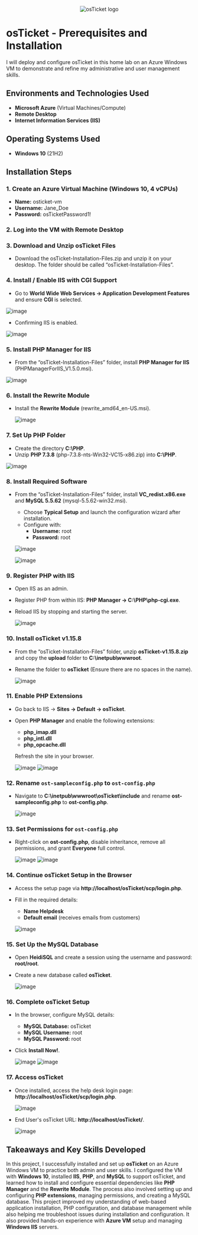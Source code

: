 <p align="center">
  <img src="https://i.imgur.com/Clzj7Xs.png" alt="osTicket logo"/>
</p>

# osTicket - Prerequisites and Installation

I will deploy and configure osTicket in this home lab on an Azure Windows VM to demonstrate and refine my administrative and user management skills.

## Environments and Technologies Used

- **Microsoft Azure** (Virtual Machines/Compute)
- **Remote Desktop**
- **Internet Information Services (IIS)**

## Operating Systems Used 

- **Windows 10** (21H2)

## Installation Steps

### 1. Create an Azure Virtual Machine (Windows 10, 4 vCPUs)
- **Name:** osticket-vm
- **Username:** Jane_Doe
- **Password:** osTicketPassword1!

### 2. Log into the VM with Remote Desktop

### 3. Download and Unzip osTicket Files
- Download the osTicket-Installation-Files.zip and unzip it on your desktop. The folder should be called “osTicket-Installation-Files”.

### 4. Install / Enable IIS with CGI Support
- Go to **World Wide Web Services -> Application Development Features** and ensure **CGI** is selected.
  
![image](https://github.com/user-attachments/assets/c6b053c2-5700-4c4e-b2b7-2db3094b37c5)

- Confirming IIS is enabled.
  
![image](https://github.com/user-attachments/assets/c2594daa-0444-4d74-83d7-080d338460b9)




### 5. Install PHP Manager for IIS
- From the “osTicket-Installation-Files” folder, install **PHP Manager for IIS** (PHPManagerForIIS_V1.5.0.msi).

![image](https://github.com/user-attachments/assets/b92eaa4a-0dcb-469d-9147-f4dd2c43f7aa)

### 6. Install the Rewrite Module
- Install the **Rewrite Module** (rewrite_amd64_en-US.msi).
  
  ![image](https://github.com/user-attachments/assets/85abece6-580e-408c-80b7-a514feea24ca)


### 7. Set Up PHP Folder
- Create the directory **C:\PHP**.
- Unzip **PHP 7.3.8** (php-7.3.8-nts-Win32-VC15-x86.zip) into **C:\PHP**.

![image](https://github.com/user-attachments/assets/c58995fa-b7e7-4c7e-908d-d8a3fe09d4d1)



### 8. Install Required Software
- From the “osTicket-Installation-Files” folder, install **VC_redist.x86.exe** and **MySQL 5.5.62** (mysql-5.5.62-win32.msi).
  - Choose **Typical Setup** and launch the configuration wizard after installation.
  - Configure with:
    - **Username:** root
    - **Password:** root
  
  ![image](https://github.com/user-attachments/assets/bb456b09-3a14-44c4-962f-c2c58bf19015)


  ![image](https://github.com/user-attachments/assets/4670429f-5a09-4d06-80c8-652e09488b65)


### 9. Register PHP with IIS
- Open IIS as an admin.
- Register PHP from within IIS: **PHP Manager -> C:\PHP\php-cgi.exe**.
- Reload IIS by stopping and starting the server.
  
  ![image](https://github.com/user-attachments/assets/a0423af6-486f-4585-b822-60d49b961e9b)



### 10. Install osTicket v1.15.8
- From the “osTicket-Installation-Files” folder, unzip **osTicket-v1.15.8.zip** and copy the **upload** folder to **C:\inetpub\wwwroot**.
- Rename the folder to **osTicket** (Ensure there are no spaces in the name).
  
  ![image](https://github.com/user-attachments/assets/1995f716-ead8-46b6-9886-6652fab32fbd)


### 11. Enable PHP Extensions
- Go back to IIS -> **Sites -> Default -> osTicket**.
- Open **PHP Manager** and enable the following extensions:
  - **php_imap.dll**
  - **php_intl.dll**
  - **php_opcache.dll**

  Refresh the site in your browser.

  ![image](https://github.com/user-attachments/assets/68f7de09-c176-40fa-8bf3-2680e89b5b18)
  ![image](https://github.com/user-attachments/assets/604ae332-dfbc-4c90-8526-4f78e6e93fc4)


### 12. Rename `ost-sampleconfig.php` to `ost-config.php`
- Navigate to **C:\inetpub\wwwroot\osTicket\include** and rename **ost-sampleconfig.php** to **ost-config.php**.
  
  ![image](https://github.com/user-attachments/assets/d0c73f6e-5eb6-43d7-bc10-b5a931a6a5e5)

### 13. Set Permissions for `ost-config.php`
- Right-click on **ost-config.php**, disable inheritance, remove all permissions, and grant **Everyone** full control.
  
  ![image](https://github.com/user-attachments/assets/0b6dae00-7939-48b7-8195-da8f01e9aa42)
  ![image](https://github.com/user-attachments/assets/d1cba096-b86b-4014-a210-9994f2b738b7)

### 14. Continue osTicket Setup in the Browser
- Access the setup page via **http://localhost/osTicket/scp/login.php**.
- Fill in the required details:
  - **Name Helpdesk**
  - **Default email** (receives emails from customers)

  ![image](https://github.com/user-attachments/assets/cbc952f9-c638-4884-9aec-418cd252cbda)

### 15. Set Up the MySQL Database
- Open **HeidiSQL** and create a session using the username and password: **root/root**.
- Create a new database called **osTicket**.

  ![image](https://github.com/user-attachments/assets/75461acc-ed86-48f3-908c-7445d473c420)

### 16. Complete osTicket Setup
- In the browser, configure MySQL details:
  - **MySQL Database:** osTicket
  - **MySQL Username:** root
  - **MySQL Password:** root
- Click **Install Now!**.

  ![image](https://github.com/user-attachments/assets/e37438f7-9617-4072-9866-3e3a61030e76)
  ![image](https://github.com/user-attachments/assets/11ecc5ea-ff67-4870-9727-90e9902f2a80)

### 17. Access osTicket
- Once installed, access the help desk login page: **http://localhost/osTicket/scp/login.php**.

  ![image](https://github.com/user-attachments/assets/0a1204e0-dd8e-41b5-9f0b-f2e4cbe96d49)

- End User's osTicket URL: **http://localhost/osTicket/**.

  ![image](https://github.com/user-attachments/assets/dbe09db6-b0a5-44e2-b119-2611b7a46093)

## Takeaways and Key Skills Developed

In this project, I successfully installed and set up **osTicket** on an Azure Windows VM to practice both admin and user skills. I configured the VM with **Windows 10**, installed **IIS**, **PHP**, and **MySQL** to support osTicket, and learned how to install and configure essential dependencies like **PHP Manager** and the **Rewrite Module**. The process also involved setting up and configuring **PHP extensions**, managing permissions, and creating a MySQL database. This project improved my understanding of web-based application installation, PHP configuration, and database management while also helping me troubleshoot issues during installation and configuration. It also provided hands-on experience with **Azure VM** setup and managing **Windows IIS** servers.
